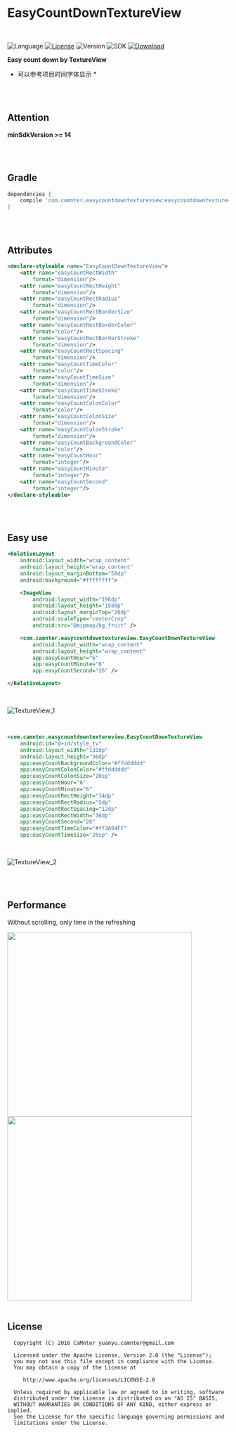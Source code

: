 EasyCountDownTextureView
==
   
<br>
   
![Language](https://img.shields.io/badge/language-Java-EE0000.svg) [![License](https://img.shields.io/badge/license-Apache%202.0-blue.svg)](https://github.com/CaMnter/EasyCountDownTextureView/blob/master/LICENSE) 
![Version](https://img.shields.io/badge/version-1.6-8470FF.svg) 
![SDK](https://img.shields.io/badge/SDK-14%2B-orange.svg) 
[ ![Download](https://api.bintray.com/packages/camnter/maven/EasyCountDownTextureView/images/download.svg) ](https://bintray.com/camnter/maven/EasyCountDownTextureView/_latestVersion)   

**Easy count down by TextureView**

* 可以参考项目时间字体显示 *
   
<br>
<br>
   
## Attention

**minSdkVersion >= 14**
   
<br>
<br>
   
## Gradle

```groovy
dependencies {
	compile 'com.camnter.easycountdowntextureview:easycountdowntextureview:1.6'
}
```
   
<br>
<br>
   
## Attributes

```xml
<declare-styleable name="EasyCountDownTextureView">
    <attr name="easyCountRectWidth"
        format="dimension"/>
    <attr name="easyCountRectHeight"
        format="dimension"/>
    <attr name="easyCountRectRadius"
        format="dimension"/>
    <attr name="easyCountRectBorderSize"
        format="dimension"/>
    <attr name="easyCountRectBorderColor"
        format="color"/>
    <attr name="easyCountRectBorderStroke"
        format="dimension"/>
    <attr name="easyCountRectSpacing"
        format="dimension"/>
    <attr name="easyCountTimeColor"
        format="color"/>
    <attr name="easyCountTimeSize"
        format="dimension"/>
    <attr name="easyCountTimeStroke"
        format="dimension"/>
    <attr name="easyCountColonColor"
        format="color"/>
    <attr name="easyCountColonSize"
        format="dimension"/>
    <attr name="easyCountColonStroke"
        format="dimension"/>
    <attr name="easyCountBackgroundColor"
        format="color"/>
    <attr name="easyCountHour"
        format="integer"/>
    <attr name="easyCountMinute"
        format="integer"/>
    <attr name="easyCountSecond"
        format="integer"/>
</declare-styleable>
```
   
<br>
<br>
   
## Easy use
 
```xml
<RelativeLayout
    android:layout_width="wrap_content"
    android:layout_height="wrap_content"
    android:layout_marginBottom="50dp"
    android:background="#ffffffff">

    <ImageView
        android:layout_width="196dp"
        android:layout_height="158dp"
        android:layout_marginTop="26dp"
        android:scaleType="centerCrop"
        android:src="@mipmap/bg_fruit" />

    <com.camnter.easycountdowntextureview.EasyCountDownTextureView
        android:layout_width="wrap_content"
        android:layout_height="wrap_content"
        app:easyCountHour="6"
        app:easyCountMinute="6"
        app:easyCountSecond="26" />

</RelativeLayout>
```
   
<br>  
      
![TextureView_1](https://github.com/CaMnter/EasyCountDownTextureView/raw/master/screenshot/textureview_1.gif) 

<br>
  
```xml
<com.camnter.easycountdowntextureview.EasyCountDownTextureView
    android:id="@+id/style_tv"
    android:layout_width="132dp"
    android:layout_height="36dp"
    app:easyCountBackgroundColor="#ffdddddd"
    app:easyCountColonColor="#ffdddddd"
    app:easyCountColonSize="20sp"
    app:easyCountHour="6"
    app:easyCountMinute="6"
    app:easyCountRectHeight="34dp"
    app:easyCountRectRadius="5dp"
    app:easyCountRectSpacing="12dp"
    app:easyCountRectWidth="36dp"
    app:easyCountSecond="26"
    app:easyCountTimeColor="#ff3A94FF"
    app:easyCountTimeSize="20sp" />
```

<br>
  
![TextureView_2](https://github.com/CaMnter/EasyCountDownTextureView/raw/master/screenshot/textureview_2.gif) 
   
<br>
<br>
   
## Performance

Without scrolling, only time in the refreshing

<img src="http://ww1.sinaimg.cn/large/006lPEc9gw1f30vnkpd1ej31ay298k20.jpg" width="420x"/> 
<img src="http://ww4.sinaimg.cn/large/006lPEc9gw1f30vo7yaqaj31ay298wzw.jpg" width="420x"/>
   
<br>
<br>
   
## License

      Copyright (C) 2016 CaMnter yuanyu.camnter@gmail.com

      Licensed under the Apache License, Version 2.0 (the "License");
      you may not use this file except in compliance with the License.
      You may obtain a copy of the License at

         http://www.apache.org/licenses/LICENSE-2.0

      Unless required by applicable law or agreed to in writing, software
      distributed under the License is distributed on an "AS IS" BASIS,
      WITHOUT WARRANTIES OR CONDITIONS OF ANY KIND, either express or implied.
      See the License for the specific language governing permissions and
      limitations under the License.


